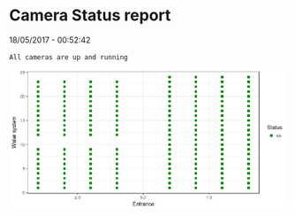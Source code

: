 Camera Status report
================
18/05/2017 - 00:52:42

    All cameras are up and running

![](camreport_files/figure-markdown_github/unnamed-chunk-2-1.png)

